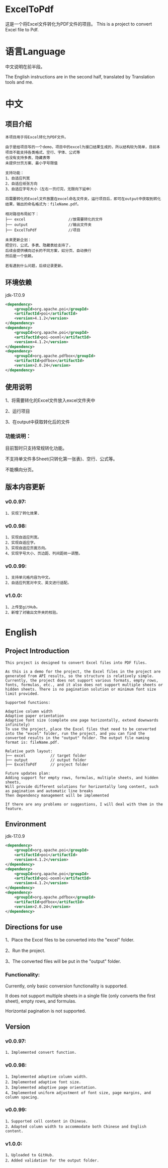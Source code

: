 # ExcelToPdf
这是一个将Excel文件转化为PDF文件的项目。 This is a project to convert Excel file to Pdf.

# 语言Language

中文说明在前半段。

The English instructions are in the second half, translated by Translation tools and me.

# 中文

## 项目介绍

```
本项目用于将Excel转化为PDF文件。

由于是给项目写的一个demo，项目中的excel为接口结果生成的，所以结构较为简单，目前本项目不能支持各类格式、空行、字体、公式等
也没有支持多表、隐藏表等
未提供分页方案、最小字号限值

支持功能：
1、自适应列宽
2、自适应纸张方向
3、自适应字号大小（左右一页打完，无限向下延申）

将需要转化的Excel文件放置在excel命名文件夹，运行项目后，即可在output中获取到转化结果，输出的命名格式为：fileName.pdf。

相对路径布局如下：
├── excel                   //放需要转化的文件
├── output                  //输出文件夹
├── ExcelToPdf              //项目

未来更新企划：
把空行、公式、多表、隐藏表给支持了，
后续会提供横向过长的不同方案，如分页、自动换行
然后是一个依赖。

若有遇到什么问题，后续记录更新。
```

## 环境依赖

jdk-17.0.9

```xml
<dependency>
    <groupId>org.apache.poi</groupId>
    <artifactId>poi</artifactId>
    <version>4.1.2</version>
</dependency>
<dependency>
    <groupId>org.apache.poi</groupId>
    <artifactId>poi-ooxml</artifactId>
    <version>4.1.2</version>
</dependency>
<dependency>
    <groupId>org.apache.pdfbox</groupId>
    <artifactId>pdfbox</artifactId>
    <version>2.0.24</version>
</dependency>
```

## 使用说明

1、将需要转化的Excel文件放入excel文件夹中

2、运行项目

3、在output中获取转化后的文件

### 功能说明：

目前暂时只支持常规转化功能。

不支持单文件多Sheet(只转化第一张表)、空行、公式等。

不能横向分页。

## 版本内容更新

### v0.0.97: 

```
1、实现了转化效果.
```

### v0.0.98: 

```
1、实现自适应列宽。
2、实现自适应字。
3、实现自适应页面方向。
4、实现字号大小、页边距、列间距统一调整。
```

### v0.0.99: 

```
1、支持单元格内容为中文。
2、自适应列宽对中文、英文进行适配。
```

### v1.0.0: 

```
1、上传至gitHub。
2、新增了对输出文件夹的校验。
```

# English

## Project Introduction

```
This project is designed to convert Excel files into PDF files.

As this is a demo for the project, the Excel files in the project are generated from API results, so the structure is relatively simple. Currently, the project does not support various formats, empty rows, fonts, formulas, etc., and it also does not support multiple sheets or hidden sheets. There is no pagination solution or minimum font size limit provided.

Supported functions:

Adaptive column width
Adaptive paper orientation
Adaptive font size (complete one page horizontally, extend downwards infinitely)
To use the project, place the Excel files that need to be converted into the "excel" folder, run the project, and you can find the converted results in the "output" folder. The output file naming format is: fileName.pdf.

Relative path layout:
├── excel           // target folder
├── output          // output folder
├── ExcelToPdf      // project folder

Future updates plan:
Adding support for empty rows, formulas, multiple sheets, and hidden sheets,
Will provide different solutions for horizontally long content, such as pagination and automatic line breaks
Then dependency management will be implemented

If there are any problems or suggestions, I will deal with them in the feature.
```

## Environment

jdk-17.0.9

```xml
<dependency>
    <groupId>org.apache.poi</groupId>
    <artifactId>poi</artifactId>
    <version>4.1.2</version>
</dependency>
<dependency>
    <groupId>org.apache.poi</groupId>
    <artifactId>poi-ooxml</artifactId>
    <version>4.1.2</version>
</dependency>
<dependency>
    <groupId>org.apache.pdfbox</groupId>
    <artifactId>pdfbox</artifactId>
    <version>2.0.24</version>
</dependency>
```

## Directions for use

1、Place the Excel files to be converted into the "excel" folder.

2、Run the project.

3、The converted files will be put in the "output" folder.

### Functionality:

Currently, only basic conversion functionality is supported.

It does not support multiple sheets in a single file (only converts the first sheet), empty rows, and formulas.

Horizontal pagination is not supported.

## Version

### v0.0.97: 

```
1、Implemented convert function.
```

### v0.0.98: 

```
1、Implemented adaptive column width.
2、Implemented adaptive font size.
3、Implemented adaptive page orientation.
4、Implemented uniform adjustment of font size, page margins, and column spacing.
```

### v0.0.99: 

```
1、Supported cell content in Chinese.
2、Adapted column width to accommodate both Chinese and English content.
```

### v1.0.0: 

```
1、Uploaded to GitHub.
2、Added validation for the output folder.
```

# 